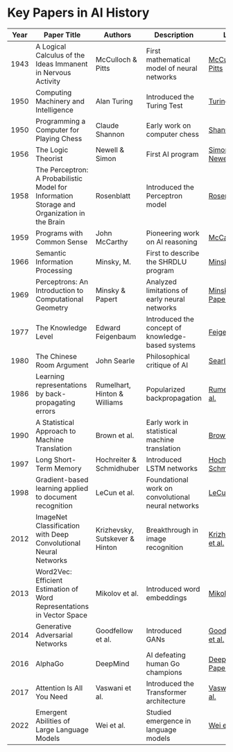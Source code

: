 # Key Papers in AI History

| Year | Paper Title | Authors | Description | Link |
|------|-------------|---------|-------------|------|
| 1943 | A Logical Calculus of the Ideas Immanent in Nervous Activity | McCulloch & Pitts | First mathematical model of neural networks | [McCulloch & Pitts](https://doi.org/10.1007/BF02478259) |
| 1950 | Computing Machinery and Intelligence | Alan Turing | Introduced the Turing Test | [Turing](https://academic.oup.com/mind/article/LIX/236/433/986238) |
| 1950 | Programming a Computer for Playing Chess | Claude Shannon | Early work on computer chess | [Shannon](https://vision.unipv.it/IA1/ProgrammingaComputerforPlayingChess.pdf) |
| 1956 | The Logic Theorist | Newell & Simon | First AI program | [Simon & Newell](https://en.wikipedia.org/wiki/Logic_Theorist) |
| 1958 | The Perceptron: A Probabilistic Model for Information Storage and Organization in the Brain | Rosenblatt | Introduced the Perceptron model | [Rosenblatt](https://psycnet.apa.org/record/1959-09865-001) |
| 1959 | Programs with Common Sense | John McCarthy | Pioneering work on AI reasoning | [McCarthy](https://www.cs.cornell.edu/home/selman/cs672/readings/mccarthy.pdf) |
| 1966 | Semantic Information Processing | Minsky, M. | First to describe the SHRDLU program | [Minsky](https://dspace.mit.edu/handle/1721.1/6390) |
| 1969 | Perceptrons: An Introduction to Computational Geometry | Minsky & Papert | Analyzed limitations of early neural networks | [Minsky & Papert](https://en.wikipedia.org/wiki/Perceptrons_(book)) |
| 1977 | The Knowledge Level | Edward Feigenbaum | Introduced the concept of knowledge-based systems | [Feigenbaum](https://www.sciencedirect.com/science/article/abs/pii/0004370282900143) |
| 1980 | The Chinese Room Argument | John Searle | Philosophical critique of AI | [Searle](https://doi.org/10.1093/mind/LXXXIX.355.420) |
| 1986 | Learning representations by back-propagating errors | Rumelhart, Hinton & Williams | Popularized backpropagation | [Rumelhart et al.](https://www.nature.com/articles/323533a0) |
| 1990 | A Statistical Approach to Machine Translation | Brown et al. | Early work in statistical machine translation | [Brown et al.](https://aclanthology.org/J90-2002.pdf) |
| 1997 | Long Short-Term Memory | Hochreiter & Schmidhuber | Introduced LSTM networks | [Hochreiter & Schmidhuber](https://www.bioinf.jku.at/publications/older/2604.pdf) |
| 1998 | Gradient-based learning applied to document recognition | LeCun et al. | Foundational work on convolutional neural networks | [LeCun et al.](http://yann.lecun.com/exdb/publis/pdf/lecun-98.pdf) |
| 2012 | ImageNet Classification with Deep Convolutional Neural Networks | Krizhevsky, Sutskever & Hinton | Breakthrough in image recognition | [Krizhevsky et al.](https://papers.nips.cc/paper/2012/file/c399862d3b9d6b76c8436e924a68c45b-Paper.pdf) |
| 2013 | Word2Vec: Efficient Estimation of Word Representations in Vector Space | Mikolov et al. | Introduced word embeddings | [Mikolov et al.](https://arxiv.org/pdf/1301.3781) |
| 2014 | Generative Adversarial Networks | Goodfellow et al. | Introduced GANs | [Goodfellow et al.](https://arxiv.org/abs/1406.2661) |
| 2016 | AlphaGo | DeepMind | AI defeating human Go champions | [DeepMind Paper](https://www.nature.com/articles/nature16961) |
| 2017 | Attention Is All You Need | Vaswani et al. | Introduced the Transformer architecture | [Vaswani et al.](https://arxiv.org/abs/1706.03762) |
| 2022 | Emergent Abilities of Large Language Models | Wei et al. | Studied emergence in language models | [Wei et al.](https://arxiv.org/abs/2206.07682) |
